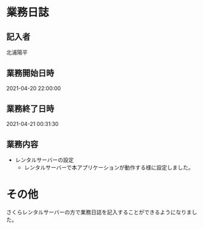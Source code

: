 # 業務日誌

## 記入者

北浦陽平

## 業務開始日時

2021-04-20 22:00:00

## 業務終了日時

2021-04-21 00:31:30

## 業務内容

- レンタルサーバーの設定
	- レンタルサーバーで本アプリケーションが動作する様に設定しました。

# その他

さくらレンタルサーバーの方で業務日誌を記入することができるようになりました。